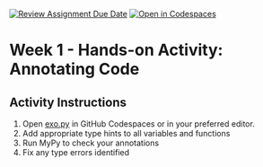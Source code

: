 [![Review Assignment Due Date](https://classroom.github.com/assets/deadline-readme-button-22041afd0340ce965d47ae6ef1cefeee28c7c493a6346c4f15d667ab976d596c.svg)](https://classroom.github.com/a/MSx47O8g)
[![Open in Codespaces](https://classroom.github.com/assets/launch-codespace-2972f46106e565e64193e422d61a12cf1da4916b45550586e14ef0a7c637dd04.svg)](https://classroom.github.com/open-in-codespaces?assignment_repo_id=19475534)
# Week 1 - Hands-on Activity: Annotating Code

## Activity Instructions

1. Open [exo.py](https://github.com/ALU-BSE/adpy-week-1/blob/main/exo.py) in GitHub Codespaces or in your preferred editor.
2. Add appropriate type hints to all variables and functions
3. Run MyPy to check your annotations
4. Fix any type errors identified
